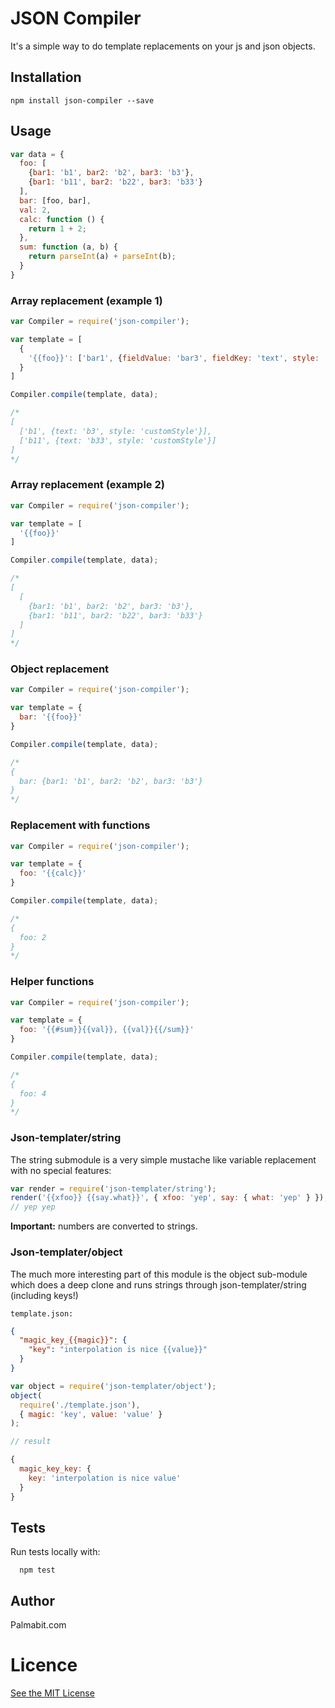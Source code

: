 # JSON Compiler

It's a simple way to do template replacements on your js and json objects.

## Installation

```
npm install json-compiler --save
```

## Usage

```javascript
var data = {
  foo: [
    {bar1: 'b1', bar2: 'b2', bar3: 'b3'},
    {bar1: 'b11', bar2: 'b22', bar3: 'b33'}
  ],
  bar: [foo, bar],
  val: 2,
  calc: function () {
    return 1 + 2;
  },
  sum: function (a, b) {
    return parseInt(a) + parseInt(b);
  }
}
```

### Array replacement (example 1)

```javascript
var Compiler = require('json-compiler');

var template = [
  {
    '{{foo}}': ['bar1', {fieldValue: 'bar3', fieldKey: 'text', style: 'customStyle'}]
  }
]

Compiler.compile(template, data);

/*
[
  ['b1', {text: 'b3', style: 'customStyle'}],
  ['b11', {text: 'b33', style: 'customStyle'}]
]
*/

```

### Array replacement (example 2)

```javascript
var Compiler = require('json-compiler');

var template = [
  '{{foo}}'
]

Compiler.compile(template, data);

/*
[
  [
    {bar1: 'b1', bar2: 'b2', bar3: 'b3'},
    {bar1: 'b11', bar2: 'b22', bar3: 'b33'}
  ]
]
*/

```

### Object replacement

```javascript
var Compiler = require('json-compiler');

var template = {
  bar: '{{foo}}'
}

Compiler.compile(template, data);

/*
{
  bar: {bar1: 'b1', bar2: 'b2', bar3: 'b3'}
}
*/

```

### Replacement with functions

```javascript
var Compiler = require('json-compiler');

var template = {
  foo: '{{calc}}'
}

Compiler.compile(template, data);

/*
{
  foo: 2
}
*/

```

### Helper functions

```javascript
var Compiler = require('json-compiler');

var template = {
  foo: '{{#sum}}{{val}}, {{val}}{{/sum}}'
}

Compiler.compile(template, data);

/*
{
  foo: 4
}
*/

```

### Json-templater/string

The string submodule is a very simple mustache like variable replacement with no special features:

```js
var render = require('json-templater/string');
render('{{xfoo}} {{say.what}}', { xfoo: 'yep', say: { what: 'yep' } });
// yep yep
```

**Important:** numbers are converted to strings.

### Json-templater/object

The much more interesting part of this module is the object sub-module which does a deep clone and runs strings through json-templater/string (including keys!)

`template.json:`
```json
{
  "magic_key_{{magic}}": {
    "key": "interpolation is nice {{value}}"
  }
}
```

```js
var object = require('json-templater/object');
object(
  require('./template.json'),
  { magic: 'key', value: 'value' }
);

// result

{
  magic_key_key: {
    key: 'interpolation is nice value'
  }
}

```

## Tests

Run tests locally with:

```
  npm test
```

## Author

Palmabit.com

# Licence

[See the MIT License](http://opensource.org/licenses/MIT)

